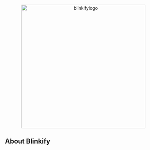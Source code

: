 <p align="center"><img width="400" alt="blinkifylogo" src="https://github.com/aleksandar-atanasov/blinkify-url-shortener/assets/63643066/ce4f8cc8-b51b-42c4-a40c-e5c45b2d708b"></p>


## About Blinkify
